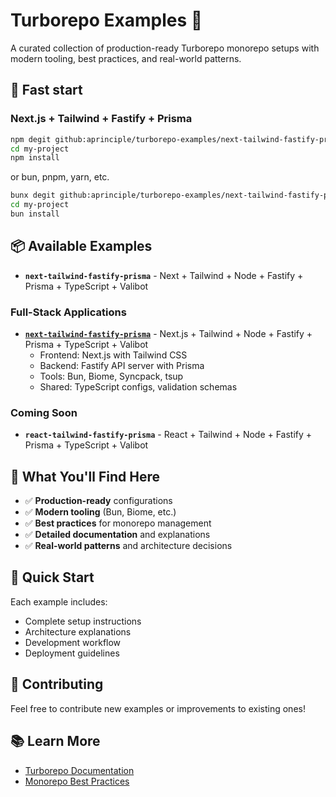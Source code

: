 # Turborepo Examples 🚀

A curated collection of production-ready Turborepo monorepo setups with modern tooling, best practices, and real-world patterns.

## 🚀 Fast start

### Next.js + Tailwind + Fastify + Prisma
```bash
npm degit github:aprinciple/turborepo-examples/next-tailwind-fastify-prisma my-project
cd my-project
npm install
```

or bun, pnpm, yarn, etc.

```bash
bunx degit github:aprinciple/turborepo-examples/next-tailwind-fastify-prisma my-project
cd my-project
bun install
```

## 📦 Available Examples
- **`next-tailwind-fastify-prisma`** - Next + Tailwind + Node + Fastify + Prisma + TypeScript + Valibot

### Full-Stack Applications
- **[`next-tailwind-fastify-prisma`](./next-tailwind-fastify-prisma/)** - Next.js + Tailwind + Node + Fastify + Prisma + TypeScript + Valibot
  - Frontend: Next.js with Tailwind CSS
  - Backend: Fastify API server with Prisma
  - Tools: Bun, Biome, Syncpack, tsup
  - Shared: TypeScript configs, validation schemas

### Coming Soon
- **`react-tailwind-fastify-prisma`** - React + Tailwind + Node + Fastify + Prisma + TypeScript + Valibot

## 🎯 What You'll Find Here
- ✅ **Production-ready** configurations
- ✅ **Modern tooling** (Bun, Biome, etc.)
- ✅ **Best practices** for monorepo management
- ✅ **Detailed documentation** and explanations
- ✅ **Real-world patterns** and architecture decisions

## 🚀 Quick Start
Each example includes:
- Complete setup instructions
- Architecture explanations  
- Development workflow
- Deployment guidelines

## 🤝 Contributing
Feel free to contribute new examples or improvements to existing ones!

## 📚 Learn More
- [Turborepo Documentation](https://turborepo.com/)
- [Monorepo Best Practices](https://turborepo.com/handbook)